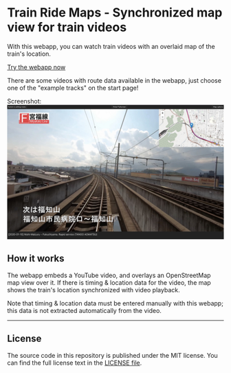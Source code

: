 # Train Ride Maps - Synchronized map view for train videos

With this webapp, you can watch train videos with an overlaid map of the train's location.

[Try the webapp now](https://train-ride-maps.lehnerpat.com/)

There are some videos with route data available in the webapp, just choose one of the "example tracks" on the start page!

Screenshot:
![Screenshot of the app](doc/assets/demo_screenshot.jpg)

## How it works

The webapp embeds a YouTube video, and overlays an OpenStreetMap map view over it. If there is timing & location data for the video, the map shows the train's location synchronized with video playback.

Note that timing & location data must be entered manually with this webapp; this data is not extracted automatically from the video.

---

## License

The source code in this repository is published under the MIT license. You can find the full license text in the [LICENSE file](LICENSE).
